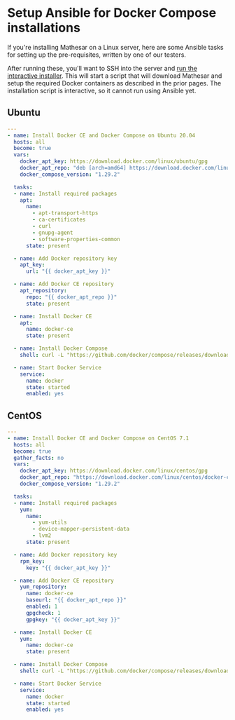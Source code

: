 # Setup Ansible for Docker Compose installations

If you're installing Mathesar on a Linux server, here are some Ansible tasks for setting up the pre-requisites, written by one of our testers.

After running these, you'll want to SSH into the server and [run the interactive installer](./index.md). This will start a script that will download Mathesar and setup the required Docker containers as described in the prior pages. The installation script is interactive, so it cannot run using Ansible yet.

## Ubuntu

```yaml
---
- name: Install Docker CE and Docker Compose on Ubuntu 20.04
  hosts: all
  become: true
  vars:
    docker_apt_key: https://download.docker.com/linux/ubuntu/gpg
    docker_apt_repo: "deb [arch=amd64] https://download.docker.com/linux/ubuntu {{ ansible_lsb.codename }} stable"
    docker_compose_version: "1.29.2"

  tasks:
  - name: Install required packages
    apt:
      name: 
        - apt-transport-https
        - ca-certificates
        - curl
        - gnupg-agent
        - software-properties-common
      state: present

  - name: Add Docker repository key
    apt_key:
      url: "{{ docker_apt_key }}"

  - name: Add Docker CE repository
    apt_repository:
      repo: "{{ docker_apt_repo }}"
      state: present

  - name: Install Docker CE
    apt:
      name: docker-ce
      state: present

  - name: Install Docker Compose
    shell: curl -L "https://github.com/docker/compose/releases/download/{{ docker_compose_version }}/docker-compose-$(uname -s)-$(uname -m)" -o /usr/local/bin/docker-compose && chmod +x /usr/local/bin/docker-compose

  - name: Start Docker Service
    service:
      name: docker
      state: started
      enabled: yes
```

## CentOS

```yaml
---
- name: Install Docker CE and Docker Compose on CentOS 7.1
  hosts: all
  become: true
  gather_facts: no
  vars:
    docker_apt_key: https://download.docker.com/linux/centos/gpg
    docker_apt_repo: "https://download.docker.com/linux/centos/docker-ce.repo"
    docker_compose_version: "1.29.2"

  tasks:
  - name: Install required packages
    yum:
      name: 
        - yum-utils
        - device-mapper-persistent-data
        - lvm2
      state: present

  - name: Add Docker repository key
    rpm_key:
      key: "{{ docker_apt_key }}"

  - name: Add Docker CE repository
    yum_repository:
      name: docker-ce
      baseurl: "{{ docker_apt_repo }}"
      enabled: 1
      gpgcheck: 1
      gpgkey: "{{ docker_apt_key }}"

  - name: Install Docker CE
    yum:
      name: docker-ce
      state: present

  - name: Install Docker Compose
    shell: curl -L "https://github.com/docker/compose/releases/download/{{ docker_compose_version }}/docker-compose-$(uname -s)-$(uname -m)" -o /usr/local/bin/docker-compose && chmod +x /usr/local/bin/docker-compose

  - name: Start Docker Service
    service:
      name: docker
      state: started
      enabled: yes
```

